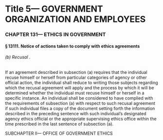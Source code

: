 
# Title 5— GOVERNMENT ORGANIZATION AND EMPLOYEES
### CHAPTER 131— ETHICS IN GOVERNMENT
#### § 13111. Notice of actions taken to comply with ethics agreements
###### (b) Recusal .

If an agreement described in subsection (a) requires that the individual recuse himself or herself from particular categories of agency or other official action, the individual shall reduce to writing those subjects regarding which the recusal agreement will apply and the process by which it will be determined whether the individual must recuse himself or herself in a specific instance. An individual shall be considered to have complied with the requirements of subsection (a) with respect to such recusal agreement if such individual files a copy of the document setting forth the information described in the preceding sentence with such individual’s designated agency ethics official or the appropriate supervising ethics office within the time prescribed in the last sentence of subsection (a).

SUBCHAPTER II— OFFICE OF GOVERNMENT ETHICS
